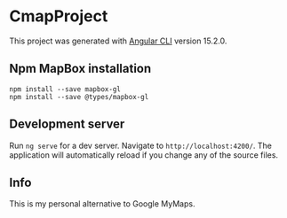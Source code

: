 # CmapProject

This project was generated with [Angular CLI](https://github.com/angular/angular-cli) version 15.2.0.

## Npm MapBox installation

```
npm install --save mapbox-gl
npm install --save @types/mapbox-gl
```

## Development server

Run `ng serve` for a dev server. Navigate to `http://localhost:4200/`. The application will automatically reload if you change any of the source files.

## Info
This is my personal alternative to Google MyMaps.